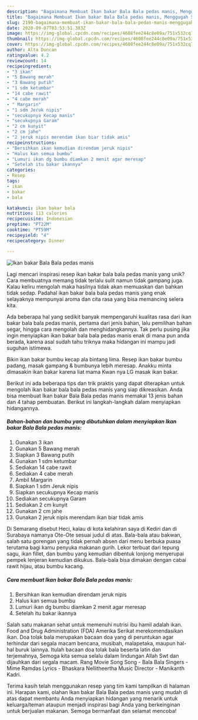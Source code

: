 ```yaml
---
description: "Bagaimana Membuat Ikan bakar Bala Bala pedas manis, Menggugah Selera"
title: "Bagaimana Membuat Ikan bakar Bala Bala pedas manis, Menggugah Selera"
slug: 2190-bagaimana-membuat-ikan-bakar-bala-bala-pedas-manis-menggugah-selera
date: 2020-09-07T03:53:51.383Z
image: https://img-global.cpcdn.com/recipes/4608fee244c8e09a/751x532cq70/ikan-bakar-bala-bala-pedas-manis-foto-resep-utama.jpg
thumbnail: https://img-global.cpcdn.com/recipes/4608fee244c8e09a/751x532cq70/ikan-bakar-bala-bala-pedas-manis-foto-resep-utama.jpg
cover: https://img-global.cpcdn.com/recipes/4608fee244c8e09a/751x532cq70/ikan-bakar-bala-bala-pedas-manis-foto-resep-utama.jpg
author: Alta Duncan
ratingvalue: 4.2
reviewcount: 14
recipeingredient:
- "3 ikan"
- "5 Bawang merah"
- "3 Bawang putih"
- "1 sdm ketumbar"
- "14 cabe rawit"
- "4 cabe merah"
- " Margarin"
- "1 sdm Jeruk nipis"
- "secukupnya Kecap manis"
- "secukupnya Garam"
- "2 cm kunyit"
- "2 cm jahe"
- "2 jeruk nipis merendam ikan biar tidak amis"
recipeinstructions:
- "Bersihkan ikan kemudian direndam jeruk nipis"
- "Halus kan semua bumbu"
- "Lumuri ikan dg bumbu diamkan 2 menit agar meresap"
- "Setelah itu bakar ikannya"
categories:
- Resep
tags:
- ikan
- bakar
- bala

katakunci: ikan bakar bala 
nutrition: 113 calories
recipecuisine: Indonesian
preptime: "PT22M"
cooktime: "PT59M"
recipeyield: "4"
recipecategory: Dinner

---
```



![Ikan bakar Bala Bala pedas manis](https://img-global.cpcdn.com/recipes/4608fee244c8e09a/751x532cq70/ikan-bakar-bala-bala-pedas-manis-foto-resep-utama.jpg)

Lagi mencari inspirasi resep ikan bakar bala bala pedas manis yang unik? Cara membuatnya memang tidak terlalu sulit namun tidak gampang juga. Kalau keliru mengolah maka hasilnya tidak akan memuaskan dan bahkan tidak sedap. Padahal ikan bakar bala bala pedas manis yang enak selayaknya mempunyai aroma dan cita rasa yang bisa memancing selera kita.

Ada beberapa hal yang sedikit banyak mempengaruhi kualitas rasa dari ikan bakar bala bala pedas manis, pertama dari jenis bahan, lalu pemilihan bahan segar, hingga cara mengolah dan menghidangkannya. Tak perlu pusing jika ingin menyiapkan ikan bakar bala bala pedas manis enak di mana pun anda berada, karena asal sudah tahu triknya maka hidangan ini mampu jadi suguhan istimewa.

Bikin ikan bakar bumbu kecap ala bintang lima. Resep ikan bakar bumbu padang, masak gampang &amp; bumbunya lebih meresap. Anakku minta dimasakin ikan bakar karena liat mama Kwan nya LG masak ikan bakar.


Berikut ini ada beberapa tips dan trik praktis yang dapat diterapkan untuk mengolah ikan bakar bala bala pedas manis yang siap dikreasikan. Anda bisa membuat Ikan bakar Bala Bala pedas manis memakai 13 jenis bahan dan 4 tahap pembuatan. Berikut ini langkah-langkah dalam menyiapkan hidangannya.

<!--inarticleads1-->

##### Bahan-bahan dan bumbu yang dibutuhkan dalam menyiapkan Ikan bakar Bala Bala pedas manis:

1. Gunakan 3 ikan
1. Gunakan 5 Bawang merah
1. Siapkan 3 Bawang putih
1. Gunakan 1 sdm ketumbar
1. Sediakan 14 cabe rawit
1. Sediakan 4 cabe merah
1. Ambil  Margarin
1. Siapkan 1 sdm Jeruk nipis
1. Siapkan secukupnya Kecap manis
1. Sediakan secukupnya Garam
1. Sediakan 2 cm kunyit
1. Gunakan 2 cm jahe
1. Gunakan 2 jeruk nipis merendam ikan biar tidak amis


Di Semarang disebut Heci, kalau di kota kelahiran saya di Kediri dan di Surabaya namanya Ote-Ote sesuai judul di atas. Bala-bala atau bakwan, salah satu gorengan yang tidak pernah absen dari menu berbuka puasa terutama bagi kamu penyuka makanan gurih. Lekor terbuat dari tepung sagu, ikan fillet, dan bumbu yang kemudian dibentuk lonjong menyerupai pempek lenjeran kemudian dikukus. Bala-bala bisa dimakan dengan cabai rawit hijau, atau bumbu kacang. 

<!--inarticleads2-->

##### Cara membuat Ikan bakar Bala Bala pedas manis:

1. Bersihkan ikan kemudian direndam jeruk nipis
1. Halus kan semua bumbu
1. Lumuri ikan dg bumbu diamkan 2 menit agar meresap
1. Setelah itu bakar ikannya


Salah satu makanan sehat untuk memenuhi nutrisi ibu hamil adalah ikan. Food and Drug Administration (FDA) Amerika Serikat merekomendasikan ikan. Doa tolak bala merupakan bacaan doa yang di peruntukan agar terhindar dari segala macam bencana, musibah, malapetaka, maupun hal-hal buruk lainnya. Itulah bacaan doa tolak bala beserta latin dan terjemahnya, Semoga kita semua selalu dalam lindungan Allah Swt dan dijauhkan dari segala macam. Rang Movie Song Song - Bala Bala Singers - Mime Ramdas Lyrics - Bhaskara Nellitheertha Music Director - Manikanth Kadri. 

Terima kasih telah menggunakan resep yang tim kami tampilkan di halaman ini. Harapan kami, olahan Ikan bakar Bala Bala pedas manis yang mudah di atas dapat membantu Anda menyiapkan hidangan yang menarik untuk keluarga/teman ataupun menjadi inspirasi bagi Anda yang berkeinginan untuk berjualan makanan. Semoga bermanfaat dan selamat mencoba!
